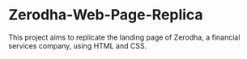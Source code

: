 # Zerodha-Web-Page-Replica
This project aims to replicate the landing page of Zerodha, a financial services company, using HTML and CSS.
